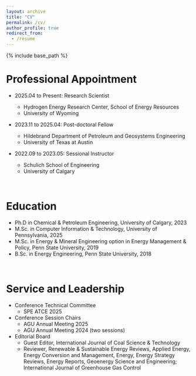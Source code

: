 ```yaml
---
layout: archive
title: "CV"
permalink: /cv/
author_profile: true
redirect_from:
  - /resume
---
```


{% include base_path %}

Professional Appointment
======
* 2025.04 to Present: Research Scientist
  * Hydrogen Energy Research Center, School of Energy Resources
  * University of Wyoming

* 2023.11 to 2025.04: Post-doctoral Fellow
  * Hildebrand Department of Petroleum and Geosystems Engineering
  * University of Texas at Austin

* 2022.09 to 2023.05: Sessional Instructor
  * Schulich School of Engineering 
  * University of Calgary
<br>

Education
======
* Ph.D in Chemical & Petroleum Engineering, University of Calgary, 2023
* M.Sc. in Computer Information & Technology, University of Pennsylvania, 2025
* M.Sc. in Energy & Mineral Engineering option in Energy Management & Policy, Penn State University, 2019
* B.Sc. in Energy Engineering, Penn State University, 2018
<br>
  
Service and Leadership
======
* Conference Technical Committee
  * SPE ATCE 2025
* Conference Session Chairs
  * AGU Annual Meeting 2025
  * AGU Annual Meeting 2024 (two sessions)
* Editorial Board
  * Guest Editor, International Journal of Coal Science & Technology
  * Reviewer, Renewable & Sustainable Energy Reviews, Applied Energy, Energy Conversion and Management, Energy, Energy Strategy Reviews, Energy Reports, Geoenergy Science and Engineering; International Journal of Greenhouse Gas Control
<br>


